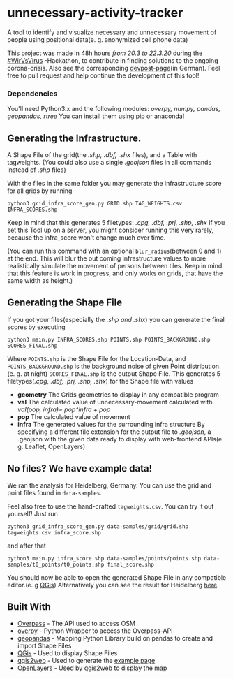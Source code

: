 # unnecessary-activity-tracker

A tool to identify and visualize necessary and unnecessary movement of people using positional data(e. g. anonymized cell phone data)

This project was made in 48h hours _from 20.3 to 22.3.20_ during the [#WirVsVirus](http://www.wirvsvirushackathon.org) -Hackathon, to contribute in finding solutions to the ongoing corona-crisis.
Also see the corresponding [devpost-page](https://devpost.com/software/0045_haustiere_handydaten)(in German).
Feel free to pull request and help continue the development of this tool!

### Dependencies
You'll need Python3.x and the following modules:
_overpy, numpy, pandas, geopandas, rtree_
You can install them using pip or anaconda!

## Generating the Infrastructure.
A Shape File of the grid(the _.shp, .dbf, .shx_ files), and a Table with tagweights.
(You could also use a single _.geojson_ files in all commands instead of _.shp_ files)

With the files in the same folder you may generate the infrastructure score for all grids by running
```
python3 grid_infra_score_gen.py GRID.shp TAG_WEIGHTS.csv INFRA_SCORES.shp
```
Keep in mind that this generates 5 filetypes: _.cpg, .dbf, .prj, .shp, .shx_
If you set this Tool up on a server, you might consider running this very rarely, because the infra_score won't change much over time.

(You can run this command with an optional `blur_radius`(between 0 and 1) at the end. This will blur the out coming infrastructure values to more realistically simulate the movement of persons between tiles. Keep in mind that this feature is work in progress, and only works on grids, that have the same width as height.)


## Generating the Shape File
If you got your files(especially the _.shp and .shx_) you can generate the final scores by executing
```
python3 main.py INFRA_SCORES.shp POINTS.shp POINTS_BACKGROUND.shp SCORES_FINAL.shp
```
Where `POINTS.shp` is the Shape File for the Location-Data, and `POINTS_BACKGROUND.shp` is the background noise of given Point distribution.(e. g. at night)
`SCORES_FINAL.shp` is the output Shape File.
This generates 5 filetypes(_.cpg, .dbf, .prj, .shp, .shx_) for the Shape file with values
* **geometry** The Grids geometries to display in any compatible program
* **val** The calculated value of unnecessary-movement calculated with _val(pop, infra)= pop^infra + pop_
* **pop** The calculated value of movement
* **infra** The generated values for the surrounding infra structure
By specifying a different file extension for the output file to _.geojson_, a .geojson with the given data ready to display with web-frontend APIs(e. g. Leaflet, OpenLayers)


## No files? We have example data!
We ran the analysis for Heidelberg, Germany.
You can use the grid and point files found in `data-samples`.

Feel also free to use the hand-crafted `tagweights.csv`.
You can try it out yourself! Just run
```
python3 grid_infra_score_gen.py data-samples/grid/grid.shp tagweights.csv infra_score.shp
```
and after that
```
python3 main.py infra_score.shp data-samples/points/points.shp data-samples/t0_points/t0_points.shp final_score.shp
```
You should now be able to open the generated Shape File in any compatible editor.(e. g [QGis](https://www.qgis.org/de/site/index.html))
Alternatively you can see the result for Heidelberg [here](http://wirvsvirus.lpk-server.de/).


## Built With

* [Overpass](https://github.com/drolbr/Overpass-API) - The API used to access OSM
* [overpy](https://github.com/DinoTools/python-overpy) - Python Wrapper to access the Overpass-API
* [geopandas](https://geopandas.org/) - Mapping Python Library build on pandas to create and import Shape Files
* [QGis](https://www.qgis.org/de/site/index.html) - Used to display Shape Files
* [qgis2web](https://github.com/tomchadwin/qgis2web) - Used to generate the [example page](http://wirvsvirus.lpk-server.de/)
* [OpenLayers](https://openlayers.org/) - Used by qgis2web to display the map
